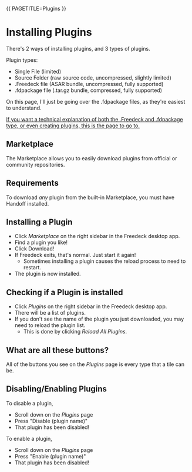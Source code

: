 {{
  PAGETITLE=Plugins
}}

# Installing Plugins

There's 2 ways of installing plugins, and 3 types of plugins.

Plugin types:

- Single File (limited)
- Source Folder (raw source code, uncompressed, slightly limited)
- .Freedeck file (ASAR bundle, uncompressed, fully supported)
- .fdpackage file (.tar.gz bundle, compressed, fully supported)

On this page, I'll just be going over the .fdpackage files, as they're easiest to understand.

[If you want a technical explanation of both the .Freedeck and .fdpackage type, or even creating plugins, this is the page to go to.]({$BASEPATH}plugins_extended)

## Marketplace

The Marketplace allows you to easily download plugins from official or community repositories.

## Requirements

To download *any* plugin from the built-in Marketplace, you must have Handoff installed.

## Installing a Plugin

- Click *Marketplace* on the right sidebar in the Freedeck desktop app.
- Find a plugin you like!
- Click Download!
- If Freedeck exits, that's normal. Just start it again!
  - Sometimes installing a plugin causes the reload process to need to restart.
- The plugin is now installed.

## Checking if a Plugin is installed

- Click *Plugins* on the right sidebar in the Freedeck desktop app.
- There will be a list of plugins.
- If you don't see the name of the plugin you just downloaded, you may need to reload the plugin list.
  - This is done by clicking *Reload All Plugins*.

## What are all these buttons?

All of the buttons you see on the *Plugins* page is every type that a tile can be.

## Disabling/Enabling Plugins

To disable a plugin,

- Scroll down on the *Plugins* page
- Press "Disable (plugin name)"
- That plugin has been disabled!

To enable a plugin,

- Scroll down on the *Plugins* page
- Press "Enable (plugin name)"
- That plugin has been disabled!
